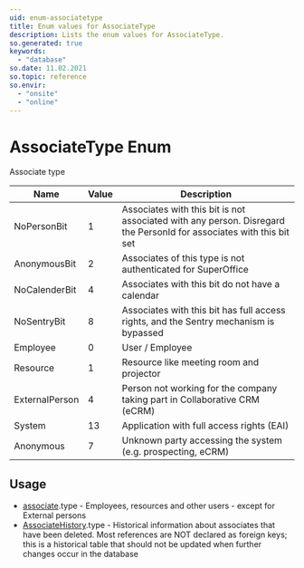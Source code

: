 ```yaml
---
uid: enum-associatetype
title: Enum values for AssociateType
description: Lists the enum values for AssociateType.
so.generated: true
keywords:
  - "database"
so.date: 11.02.2021
so.topic: reference
so.envir:
  - "onsite"
  - "online"
---
```


# AssociateType Enum

Associate type

| Name | Value | Description |
|------|-------|-------------|
|NoPersonBit|1|Associates with this bit is not associated with any person. Disregard the PersonId for associates with this bit set|
|AnonymousBit|2|Associates of this type is not authenticated for SuperOffice|
|NoCalenderBit|4|Associates with this bit do not have a calendar|
|NoSentryBit|8|Associates with this bit has full access rights, and the Sentry mechanism is bypassed|
|Employee|0|User / Employee|
|Resource|1|Resource like meeting room and projector|
|ExternalPerson|4|Person not working for the company taking part in Collaborative CRM (eCRM)|
|System|13|Application with full access rights (EAI)|
|Anonymous|7|Unknown party accessing the system (e.g. prospecting, eCRM)|

## Usage

* [associate](../associate.md).type - Employees, resources and other users - except for External persons
* [AssociateHistory](../associatehistory.md).type - Historical information about associates that have been deleted. Most references are NOT declared as foreign keys; this is a historical table that should not be updated when further changes occur in the database
